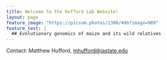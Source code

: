 ```yaml
---
title: Welcome to the Hufford Lab Website!
layout: page
feature_image: "https://picsum.photos/1300/400?image=989"
feature_text: |
  ## Evolutionary genomics of maize and its wild relatives
---
```


Contact:  Matthew Hufford, mhufford@iastate.edu